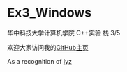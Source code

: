 # Ex3_Windows
华中科技大学计算机学院 C++实验 栈 3/5

欢迎大家访问我的[GitHub主页](https://gaomengkai.github.io/)

As a recognition of [lyz](https://github.com/lao-ye-zi 'his GitHub')
